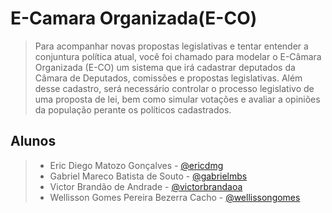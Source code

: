 # E-Camara Organizada(E-CO)

>Para acompanhar novas propostas legislativas e tentar entender a conjuntura política atual, você foi chamado para modelar o E-Câmara Organizada (E-CO) um sistema que irá cadastrar deputados da Câmara de Deputados, comissões e propostas legislativas. Além desse cadastro, será necessário controlar o processo legislativo de uma proposta de lei, bem como simular votações e avaliar a opiniões da população perante os políticos cadastrados.

## Alunos

> *  Eric Diego Matozo Gonçalves - [@ericdmg](https://github.com/ericdmg)
> * Gabriel Mareco Batista de Souto - [@gabrielmbs](https://github.com/gabrielmbs/)
> * Victor Brandão de Andrade - [@victorbrandaoa](https://github.com/victorbrandaoa/)
> * Wellisson Gomes Pereira Bezerra Cacho - [@wellissongomes](https://github.com/wellissongomes)

